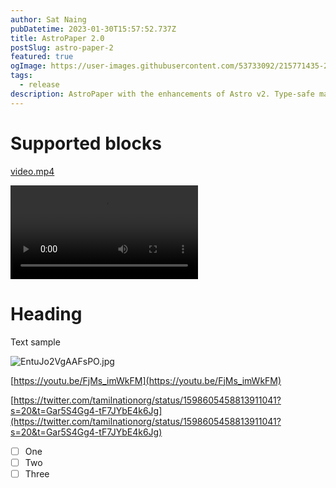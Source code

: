 ```yaml
---
author: Sat Naing
pubDatetime: 2023-01-30T15:57:52.737Z
title: AstroPaper 2.0
postSlug: astro-paper-2
featured: true
ogImage: https://user-images.githubusercontent.com/53733092/215771435-25408246-2309-4f8b-a781-1f3d93bdf0ec.png
tags:
  - release
description: AstroPaper with the enhancements of Astro v2. Type-safe markdown contents, bug fixes and better dev experience etc.
---
```


# Supported blocks

[video.mp4](https://s3.us-west-2.amazonaws.com/secure.notion-static.com/561fe125-a026-4d3f-93c0-eb8cb34608c2/video.mp4?X-Amz-Algorithm=AWS4-HMAC-SHA256&X-Amz-Content-Sha256=UNSIGNED-PAYLOAD&X-Amz-Credential=AKIAT73L2G45EIPT3X45%2F20230214%2Fus-west-2%2Fs3%2Faws4_request&X-Amz-Date=20230214T071944Z&X-Amz-Expires=86400&X-Amz-Signature=2455fbae615f7b1f7a80abcd8688c9d5db541a41900e93ceb792688c22dee46b&X-Amz-SignedHeaders=host&response-content-disposition=filename%3D%22video.mp4%22&x-id=GetObject)

<video src="https://s3.us-west-2.amazonaws.com/secure.notion-static.com/561fe125-a026-4d3f-93c0-eb8cb34608c2/video.mp4?X-Amz-Algorithm=AWS4-HMAC-SHA256&X-Amz-Content-Sha256=UNSIGNED-PAYLOAD&X-Amz-Credential=AKIAT73L2G45EIPT3X45%2F20230214%2Fus-west-2%2Fs3%2Faws4_request&X-Amz-Date=20230214T072358Z&X-Amz-Expires=86400&X-Amz-Signature=3853a219563d7a31ea6aac5d97a7af748f36c52506c2655856f32699cb2b2969&X-Amz-SignedHeaders=host&response-content-disposition=filename%3D%22video.mp4%22&x-id=GetObject" controls="controls" style="max-width: 730px;">
</video>

# Heading

Text sample

![EntuJo2VgAAFsPO.jpg](https://www.notion.so/image/https%3A%2F%2Fs3-us-west-2.amazonaws.com%2Fsecure.notion-static.com%2F0ba20234-dc82-4595-af02-3c3a0ea12449%2FEntuJo2VgAAFsPO.jpg?table=block&spaceId=79001447-2af2-416f-851d-02aa5b522236&id=e03c00fb-c967-4b9a-9797-a076f1eb8021&width=2000&userId=0eb707db-d671-44c4-b9be-f7ac33c34c2b&cache=v2)

[https://youtu.be/FjMs_imWkFM](https://youtu.be/FjMs_imWkFM)

[https://twitter.com/tamilnationorg/status/1598605458813911041?s=20&t=Gar5S4Gg4-tF7JYbE4k6Jg](https://twitter.com/tamilnationorg/status/1598605458813911041?s=20&t=Gar5S4Gg4-tF7JYbE4k6Jg)

- [ ] One
- [ ] Two
- [ ] Three
